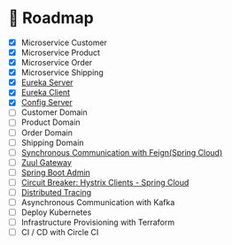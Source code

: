# :rocket: Roadmap

- [x] Microservice Customer
- [x] Microservice Product
- [x] Microservice Order
- [x] Microservice Shipping
- [x] [Eureka Server](documentation/EurekaServer.md)
- [x] [Eureka Client](documentation/EurekaClient.md)
- [x] [Config Server](documentation/ConfigServer.md)
- [ ] Customer Domain
- [ ] Product Domain
- [ ] Order Domain
- [ ] Shipping Domain
- [ ] [Synchronous Communication with Feign(Spring Cloud)](documentation/SpringCloudOpenFeign.md)
- [ ] [Zuul Gateway](documentation/ZuulGateway.md)
- [ ] [Spring Boot Admin](documentation/SpringBootAdmin.md)
- [ ] [Circuit Breaker: Hystrix Clients - Spring Cloud](documentation/CircuitBreaker.md)
- [ ] [Distributed Tracing](documentation/DistributedTracing.md)
- [ ] Asynchronous Communication with Kafka
- [ ] Deploy Kubernetes
- [ ] Infrastructure Provisioning with Terraform
- [ ] CI / CD with Circle CI